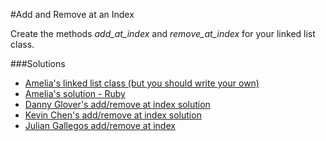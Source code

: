 #Add and Remove at an Index

Create the methods *add_at_index* and *remove_at_index* for your linked list class.

###Solutions
- [Amelia's linked list class (but you should write your own)](https://github.com/adowns01/Intro-to-Whiteboarding-DBC/blob/master/solutions/linked_list_class_amelia.rb)
- [Amelia's solution - Ruby](https://github.com/adowns01/Intro-to-Whiteboarding-DBC/blob/master/solutions/add_remove_at_index_amelia.rb)
- [Danny Glover's add/remove at index solution](https://github.com/adowns01/Intro-to-Whiteboarding-DBC/blob/master/solutions/linked_list_dannyg.rb)
- [Kevin Chen's add/remove at index solution](https://github.com/adowns01/Intro-to-Whiteboarding-DBC/blob/master/solutions/ll_add_remove_index-kkc.rb)
- [Julian Gallegos add/remove at index](https://github.com/julianGallegos/Intro-to-Whiteboarding-DBC/blob/master/solutions/julian_js_linked_list.js)
